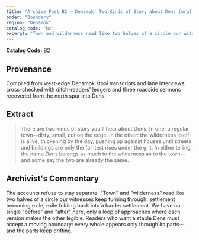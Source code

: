 ```yaml
---
title: "Archive Post B2 — Densmok: Two Kinds of Story about Dens (oral histories, stool transcripts)"
order: "Boundary"
region: "Densmok"
catalog_code: "B2"
excerpt: "Town and wilderness read like two halves of a circle our witnesses keep turning through: settlement becoming exile, exile folding back into a harder settlement."
---
```


**Catalog Code:** B2

## Provenance

Compiled from west-edge Densmok stool transcripts and lane interviews; cross-checked with
ditch-readers' ledgers and three roadside sermons recovered from the north spur into Dens.

## Extract

> There are two kinds of story you'll hear about Dens.
> In one: a regular town—dirty, small, out on the edge.
> In the other: the wilderness itself is alive, thickening by the day, pushing up against houses
> until streets and buildings are only the faintest rises under the grit. In either telling, the name
> *Dens* belongs as much to the wilderness as to the town—and some say the two are already the same.

## Archivist's Commentary

The accounts refuse to stay separate. "Town" and "wilderness" read like two halves of a circle
our witnesses keep turning through: settlement becoming exile, exile folding back into a harder
settlement. We have no single "before" and "after" here, only a loop of approaches where each
version makes the other legible. Readers who want a stable Dens must accept a moving boundary:
every whole appears only through its parts—and the parts keep drifting.